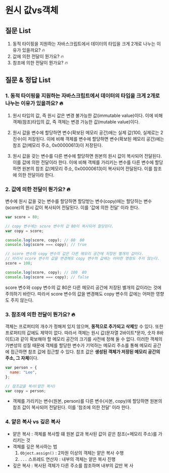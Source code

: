 # 원시 값vs객체
## 질문 List
1. 동적 타이핑을 지원하는 자바스크립트에서 데이터의 타입을 크게 2개로 나누는 이유가 있을까요? 🔥
2. 값에 의한 전달이 뭔가요? 🔥
3. 참조에 의한 전달이 뭔가요? 🔥

## 질문 & 정답 List

### 1. 동적 타이핑을 지원하는 자바스크립트에서 데이터의 타입을 크게 2개로 나누는 이유가 있을까요? 🔥
1. 원시 타입의 값, 즉 원시 값은 변경 불가능한 값(immutable value)이다. 이에 비해 객체(참조)타입의 값, 즉 객체는 변경 가능한 값(mutable value)이다.

2. 원시 값을 변수에 할당하면 변수(확보된 메모리 공간)에는 실제 값(100, 실제로는 2진수)이 저장된다. 이에 비해 객체를 변수에 할당하면 변수(확보된 메모리 공간)에는 참조 값(메모리 주소, 0x00000613)이 저장된다.

3. 원시 값을 갖는 변수를 다른 변수에 할당하면 원본의 원시 값이 복사되어 전달된다. 이를 값에 의한 전달이라 한다. 이에 비해 객체를 가리키는 변수를 다른 변수에 할당하면 원본의 참조 값(메모리 주소, 0x00000613)이 복사되어 전달된다. 이를 참조에 의한 전달이라 한다.

### 2. 값에 의한 전달이 뭔가요? 🔥
변수에 원시 값을 갖는 변수를 할당하면 할당받는 변수(copy)에는 할당하는 변수(score)의 원시 값이 복사되어 전달된다. 이를 '값에 의한 전달' 이라 한다.
```js
var score = 80;

// copy 변수에는 score 변수의 값 80이 복사되어 할당된다.
var copy = score;

console.log(score, copy); // 80  80
console.log(score === copy); // true

// score 변수와 copy 변수의 값은 다른 메모리 공간에 저장된 별개의 값이다.
// 따라서 score 변수의 값을 변경해도 copy 변수의 값에는 어떠한 영향도 주지 않는다.
score = 100;

console.log(score, copy); // 100  80
console.log(score === copy); // false
```
score 변수와 copy 변수의 값 80은 다른 메모리 공간에 저장된 별개의 값이라는 것에 주의하기 바란다. 따라서 score 변수의 값을 변경해도 copy 변수의 값에는 어떠한 영향도 주지 않는다.


### 3. 참조에 의한 전달이 뭔가요? 🔥
객체는 프로퍼티의 개수가 정해져 있지 않으며, **동적으로 추가되고 삭제**할 수 있다. 또한 프로퍼티의 값에도 제약이 없다. 따라서 객체는 원시 값(문자열 2바이트*문자, 숫자 8바이트)과 같이 확보해야 할 메모리 공간의 크기를 사전에 정해 둘 수 없다. 이러한 객체의 가변성의 성질 때문에 객체를 할당한 변수가 기억하는 메모리 주소를 통해 메모리 공간에 접근하면 참조 값에 접근할 수 있다. 참조 값은 **생성된 객체가 저장된 메모리 공간의 주소, 그 자체**이다.
```js
var person = {
  name: "Lee",
};

// 참조값을 복사(얕은 복사)
var copy = person;
```
- 객체를 가리키는 변수(원본, person)를 다른 변수(사본, copy)에 할당하면 원본의 참조 값이 복사되어 전달된다. 이를 '참조에 의한 전달' 이라 한다.


### 4. 얕은 복사 vs 깊은 복사
- 얕은 복사 : 객체를 복사할 떄 원본 값과 복사된 값이 같은 참조(=메모리 주소)를 가리키는 것
- 객체를 깊은 복사하는 법
  1. `Object.assign()` : 2차원 이상의 객체는 얕은 복사 수행
  2. `...` 스프레드 연산자 : 내부의 객체는 얕은 복사 진행
- 깊은 복사 : 복사된 객체가 다른 주소를 참조하며 내부의 값만 복 사




